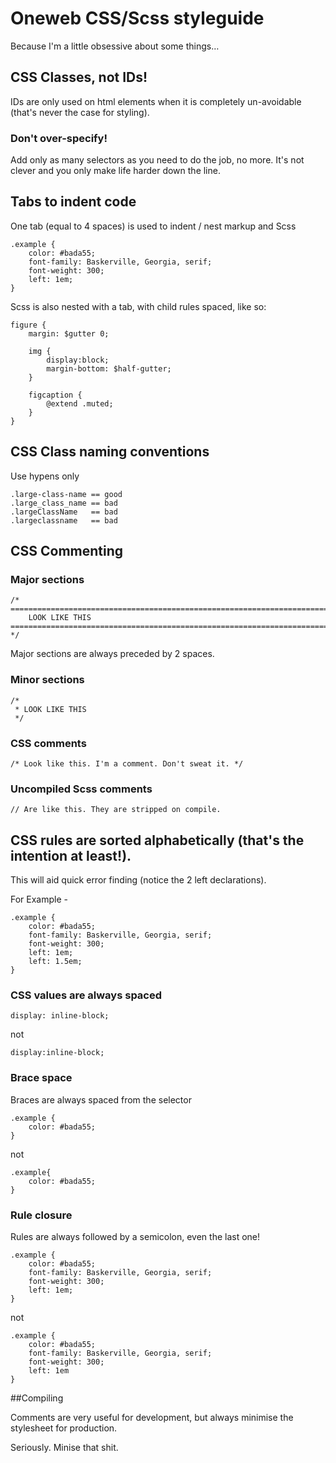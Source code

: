 # Oneweb CSS/Scss styleguide

Because I'm a little obsessive about some things…

## CSS Classes, not IDs!

IDs are only used on html elements when it is completely un-avoidable (that's never the case for styling).

### Don't over-specify!

Add only as many selectors as you need to do the job, no more. It's not clever and you only make life harder down the line.

## Tabs to indent code

One tab (equal to 4 spaces) is used to indent / nest markup and Scss

	.example {
		color: #bada55;
		font-family: Baskerville, Georgia, serif;
		font-weight: 300;
		left: 1em;
	}

Scss is also nested with a tab, with child rules spaced, like so:

	figure {
		margin: $gutter 0;

		img {
			display:block;
			margin-bottom: $half-gutter;
		}

		figcaption {
			@extend .muted;
		}
	}

## CSS Class naming conventions

Use hypens only

	.large-class-name == good
	.large_class_name == bad
	.largeClassName   == bad
	.largeclassname   == bad

## CSS Commenting

### Major sections

	/* ==========================================================================
    	LOOK LIKE THIS
	========================================================================== */

Major sections are always preceded by 2 spaces.

### Minor sections

	/*
 	 * LOOK LIKE THIS
 	 */

### CSS comments

	/* Look like this. I'm a comment. Don't sweat it. */

### Uncompiled Scss comments

	// Are like this. They are stripped on compile.

## CSS rules are sorted alphabetically (that's the intention at least!).

This will aid quick error finding (notice the 2 left declarations).

For Example -

	.example {
		color: #bada55;
		font-family: Baskerville, Georgia, serif;
		font-weight: 300;
		left: 1em;
		left: 1.5em;
	}

### CSS values are always spaced

	display: inline-block;

not

	display:inline-block;

### Brace space

Braces are always spaced from the selector

	.example {
		color: #bada55;
	}

not

	.example{
		color: #bada55;
	}

### Rule closure

Rules are always followed by a semicolon, even the last one!

	.example {
		color: #bada55;
		font-family: Baskerville, Georgia, serif;
		font-weight: 300;
		left: 1em;
	}

not

	.example {
		color: #bada55;
		font-family: Baskerville, Georgia, serif;
		font-weight: 300;
		left: 1em
	}

##Compiling

Comments are very useful for development, but always minimise the stylesheet for production.

Seriously. Minise that shit.
